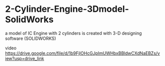 # 2-Cylinder-Engine-3Dmodel-SolidWorks
a model of IC Engine with 2 cylinders is created with 3-D designing software (SOLIDWORKS)

video https://drive.google.com/file/d/1b9FjIOHcGJpImUWHbxBBldwCXdNaEBZs/view?usp=drive_link
